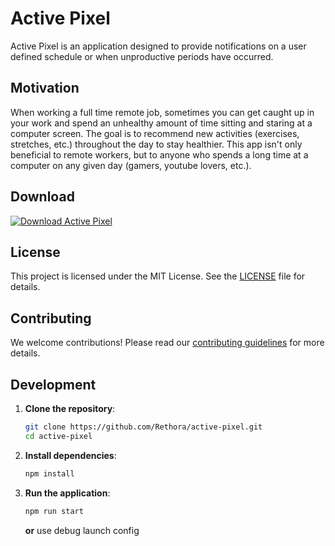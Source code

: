 # Active Pixel

Active Pixel is an application designed to provide notifications on a user defined schedule or when unproductive periods have occurred.

## Motivation

When working a full time remote job, sometimes you can get caught up in your work and spend an unhealthy amount of time sitting and staring at a computer screen.
The goal is to recommend new activities (exercises, stretches, etc.) throughout the day to stay healthier.
This app isn't only beneficial to remote workers, but to anyone who spends a long time at a computer on any given day (gamers, youtube lovers, etc.).

## Download

[![Download Active Pixel](https://img.shields.io/github/v/release/Rethora/active-pixel-2?label=Download%20Latest%20Release&style=for-the-badge)](https://github.com/Rethora/active-pixel-2/releases/latest)

## License

This project is licensed under the MIT License. See the [LICENSE](LICENSE) file for details.

## Contributing

We welcome contributions! Please read our [contributing guidelines](CONTRIBUTING.md) for more details.

## Development

1. **Clone the repository**:

   ```sh
   git clone https://github.com/Rethora/active-pixel.git
   cd active-pixel
   ```

2. **Install dependencies**:

   ```sh
   npm install
   ```

3. **Run the application**:
   ```sh
   npm run start
   ```
   **or** use debug launch config
